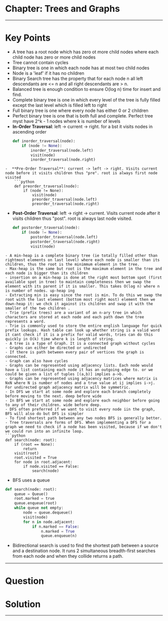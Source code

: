 # Chapter: Trees and Graphs
---
# Key Points
- A tree has a root node which has zero ot more child nodes where each child node has zero or more child nodes
- Tree cannot contain cycles
- Binary tree is one in which each node has at most two child nodes
- Node is a 'leaf' if it has no children
- Binary Search tree has the property that for each node n all left descendants are <= n and all right descendants are > n.
- Balanced tree is enough condition to ensure O(log n) time for insert and find.
- Complete binary tree is one in which every level of the tree is fully filled except the last level which is filled left to right
- Full binary tree is one where every node has either 0 or 2 children
- Perfect binary tree is one that is both full and complete. Perfect tree myst have 2^k - 1 nodes where k is number of levels
- **In-Order Traversal**: left -> current -> right. for a bst it visits nodes in ascending order
	```python
	def inorder_traversal(node):
		if (node != None):
			inorder_traversal(node.left)
			visit(node)
			inorder_traversal(node.right)
```
-  **Pre-Order Traversal**: current -> left -> right. Visits current node before it visits children thus "pre". root is always first node visited
	```python
	def preorder_traversal(node):
		if (node != None):
			visit(node)
			preorder_traversal(node.left)
			preorder_traversal(node.right)
```
-  **Post-Order Traversal**: left -> right -> current. Visits current node after it visits children thus "post". root is always last node visited.
	```python
	def postorder_traversal(node):
		if (node != None):
			postorder_traversal(node.left)
			postorder_traversal(node.right)
			visit(node)
```
- A min-heap is a complete binary tree (ie totally filled other than rightmost elements on last level) where each node is smaller than its children, thus the root is the minimmum element in the tree. 
- Max-heap is the same but root is the maximum element in the tree and each node is bigger than its children
- insertion on a min-heap is done at the right most bottom spot (first available spot in tree) to maintain completeness then we swap the element with its parent if it is smaller. This takes O(log n) where n is number of nodes. up-heap ing
- Extracting min is easy since the root is min. To do this we swap the root with the last element (bottom most right most) element then we down-heap it: we chck it against its children and swap it with the smaller of the two children .
- Trie (prefix trees) are a variant of an n-ary tree in which characters are stored at each node and each path down the tree represents a word.
- Trie is commonly used to store the entire english language for quick prefix lookups. Hash table can look up whether string is a valid word it cant check if it is a prefix for valid words, tries can do this quickly in O(k) time where k is length of string.
- A tree is a type of Graph. It is a connected graph without cycles
- Graphs can either be directed or undirected
- If there is path between every pair of vertices the graph is connected.
- Graph can also have cycles
- Graphs can be represented using adjacency lists. Each node would have a list containing each node it has an outgoing edge to. or we could be given a list of tuples [(a,b)] implies a->b.
- Graphs can be represented using adjacency matrices where matrix is NxN where N is number of nodes and a true value at ij implies i->j. For undirected graph adjacency matrix will be symmetric.
- In DFS we start at some node and explore each branch completely before moving to the next. deep before wide
- In BFS we start at some node and explore each neighbor before going to any of their children. wide before deep.
- DFS often preferred if we want to visit every node iin the graph, BFS will also do but DFS is simpler
- To find shortest path between any two nodes BFS is generally better.
- Tree traversals are forms of DFS. When implementing a DFS for a graph we need to check if a node has been visited, because if we don't we could run into an infinite loop.
```python
def search(node: root):
	if (root == None):
		return
	visit(root)
	root.visited = True
	for node in root.adjacent:
		if node.visited == False:
			search(node)
```
- BFS uses a queue
```python
def search(node: root):
	queue = Queue()
	root.marked = true
	queue.enqueue(root)
	while queue not empty:
		node = queue.dequeue()
		visit(node)
		for n in node.adjacent:
			if n.marked == False:
				n.marked = True
				queue.enqueue(n)
```
- Bidirectional search is used to find the shortest path between a source and a destination node. It runs 2 simultaneous breadth-first searches from each node and when they collide returns a path.
---
# Question


# Solution

---

